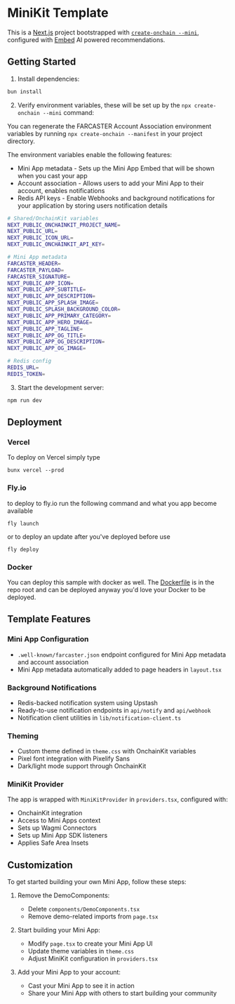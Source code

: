 # MiniKit Template

This is a [Next.js](https://nextjs.org) project bootstrapped with [`create-onchain --mini`](), configured with [Embed](getembed.ai) AI powered recommendations.

## Getting Started

1. Install dependencies:
```bash
bun install
```

2. Verify environment variables, these will be set up by the `npx create-onchain --mini` command:

You can regenerate the FARCASTER Account Association environment variables by running `npx create-onchain --manifest` in your project directory.

The environment variables enable the following features:

- Mini App metadata - Sets up the Mini App Embed that will be shown when you cast your app
- Account association - Allows users to add your Mini App to their account, enables notifications
- Redis API keys - Enable Webhooks and background notifications for your application by storing users notification details

```bash
# Shared/OnchainKit variables
NEXT_PUBLIC_ONCHAINKIT_PROJECT_NAME=
NEXT_PUBLIC_URL=
NEXT_PUBLIC_ICON_URL=
NEXT_PUBLIC_ONCHAINKIT_API_KEY=

# Mini App metadata
FARCASTER_HEADER=
FARCASTER_PAYLOAD=
FARCASTER_SIGNATURE=
NEXT_PUBLIC_APP_ICON=
NEXT_PUBLIC_APP_SUBTITLE=
NEXT_PUBLIC_APP_DESCRIPTION=
NEXT_PUBLIC_APP_SPLASH_IMAGE=
NEXT_PUBLIC_SPLASH_BACKGROUND_COLOR=
NEXT_PUBLIC_APP_PRIMARY_CATEGORY=
NEXT_PUBLIC_APP_HERO_IMAGE=
NEXT_PUBLIC_APP_TAGLINE=
NEXT_PUBLIC_APP_OG_TITLE=
NEXT_PUBLIC_APP_OG_DESCRIPTION=
NEXT_PUBLIC_APP_OG_IMAGE=

# Redis config
REDIS_URL=
REDIS_TOKEN=
```

3. Start the development server:
```bash
npm run dev
```

## Deployment

### Vercel

To deploy on Vercel simply type

```
bunx vercel --prod
```

### Fly.io

to deploy to fly.io run the following command and what you app become available

```
fly launch
```

or to deploy an update after you've deployed before use

```
fly deploy
```

### Docker

You can deploy this sample with docker as well. The [Dockerfile](./Dockerfile) is in the repo root and can be deployed
anyway you'd love your Docker to be deployed.

## Template Features

### Mini App Configuration
- `.well-known/farcaster.json` endpoint configured for Mini App metadata and account association
- Mini App metadata automatically added to page headers in `layout.tsx`

### Background Notifications
- Redis-backed notification system using Upstash
- Ready-to-use notification endpoints in `api/notify` and `api/webhook`
- Notification client utilities in `lib/notification-client.ts`

### Theming
- Custom theme defined in `theme.css` with OnchainKit variables
- Pixel font integration with Pixelify Sans
- Dark/light mode support through OnchainKit

### MiniKit Provider
The app is wrapped with `MiniKitProvider` in `providers.tsx`, configured with:
- OnchainKit integration
- Access to Mini Apps context
- Sets up Wagmi Connectors
- Sets up Mini App SDK listeners
- Applies Safe Area Insets

## Customization

To get started building your own Mini App, follow these steps:

1. Remove the DemoComponents:
   - Delete `components/DemoComponents.tsx`
   - Remove demo-related imports from `page.tsx`

2. Start building your Mini App:
   - Modify `page.tsx` to create your Mini App UI
   - Update theme variables in `theme.css`
   - Adjust MiniKit configuration in `providers.tsx`

3. Add your Mini App to your account:
   - Cast your Mini App to see it in action
   - Share your Mini App with others to start building your community



